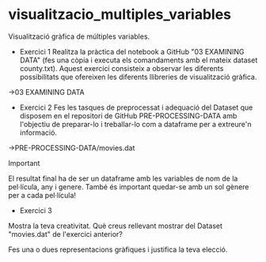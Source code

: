 # visualitzacio_multiples_variables
Visualització gràfica de múltiples variables.



- Exercici 1
Realitza la pràctica del notebook a GitHub "03 EXAMINING DATA" (fes una còpia i executa els comandaments amb el mateix dataset county.txt). Aquest exercici consisteix a observar les diferents possibilitats que ofereixen les diferents llibreries de visualització gràfica.

->03 EXAMINING DATA


- Exercici 2
Fes les tasques de preprocessat  i adequació del Dataset que disposem en el repositori de GitHub PRE-PROCESSING-DATA amb l'objectiu de preparar-lo i treballar-lo com a dataframe per a extreure'n informació.

->PRE-PROCESSING-DATA/movies.dat


 Important

El resultat final ha de ser un dataframe amb les variables de nom de la pel·lícula, any i genere. També és important quedar-se amb un sol gènere per a cada pel·lícula!



- Exercici 3

Mostra la teva creativitat. Què creus rellevant mostrar del Dataset "movies.dat" de l'exercici anterior?

Fes una o dues representacions gràfiques i justifica la teva elecció.
